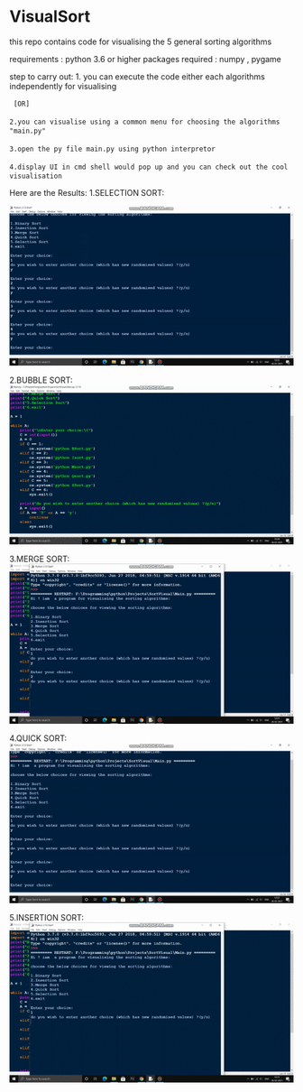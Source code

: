 # VisualSort
this repo contains code for visualising the 5 general sorting algorithms

requirements : python 3.6 or higher
packages required : numpy , pygame

step to carry out:
    1. you can execute the code either each algorithms independently for visualising 
     
     [OR]
 
    2.you can visualise using a common menu for choosing the algorithms "main.py"

    3.open the py file main.py using python interpretor

    4.display UI in cmd shell would pop up and you can check out the cool visualisation

Here are the Results:
1.SELECTION SORT:
<p align="center">
  <img src="selectionSort.gif" alt="animated" />
</p>

2.BUBBLE SORT:
![](bubbleSort.gif)

3.MERGE SORT:
![](mergeSort.gif)

4.QUICK SORT:
![](quickSort.gif)

5.INSERTION SORT:
![](insertionSort.gif)
